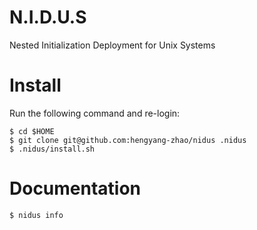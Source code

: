 # N.I.D.U.S
Nested Initialization Deployment for Unix Systems

# Install
Run the following command and re-login:

    $ cd $HOME
    $ git clone git@github.com:hengyang-zhao/nidus .nidus
    $ .nidus/install.sh

# Documentation

    $ nidus info

